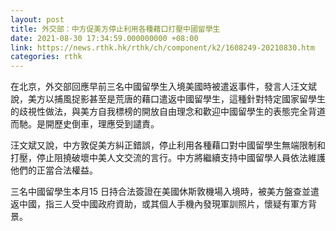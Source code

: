```yaml
---
layout: post
title: 外交部：中方促美方停止利用各種藉口打壓中國留學生
date: 2021-08-30 17:34:59.000000000 +08:00
link: https://news.rthk.hk/rthk/ch/component/k2/1608249-20210830.htm
categories: rthk
---
```


在北京，外交部回應早前三名中國留學生入境美國時被遣返事件，發言人汪文斌說，美方以捕風捉影甚至是荒唐的藉口遣返中國留學生，這種針對特定國家留學生的歧視性做法，與美方自我標榜的開放自由理念和歡迎中國留學生的表態完全背道而馳。是開歷史倒車，理應受到譴責。

汪文斌又說，中方敦促美方糾正錯誤，停止利用各種藉口對中國留學生無端限制和打壓，停止阻撓破壞中美人文交流的言行。中方將繼續支持中國留學人員依法維護他們的正當合法權益。

三名中國留學生本月15 日持合法簽證在美國休斯敦機場入境時，被美方盤查並遣返中國，指三人受中國政府資助，或其個人手機內發現軍訓照片，懷疑有軍方背景。
